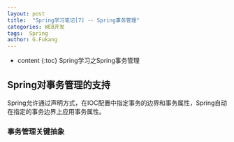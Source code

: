 ```yaml
---
layout: post
title:  "Spring学习笔记[7] -- Spring事务管理"
categories: WEB开发
tags:  Spring
author: G.Fukang
---
```

* content
{:toc}
Spring学习之Spring事务管理

## Spring对事务管理的支持

Spring允许通过声明方式，在IOC配置中指定事务的边界和事务属性，Spring自动在指定的事务边界上应用事务属性。

### 事务管理关键抽象





